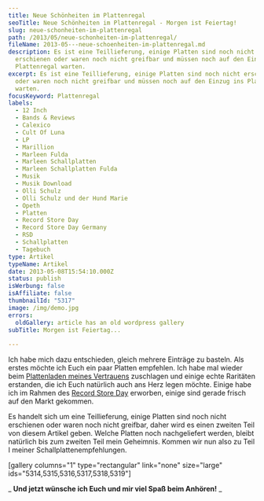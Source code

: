 ```yaml
---
title: Neue Schönheiten im Plattenregal
seoTitle: Neue Schönheiten im Plattenregal - Morgen ist Feiertag!
slug: neue-schonheiten-im-plattenregal
path: /2013/05/neue-schonheiten-im-plattenregal/
fileName: 2013-05---neue-schoenheiten-im-plattenregal.md
description: Es ist eine Teillieferung, einige Platten sind noch nicht
  erschienen oder waren noch nicht greifbar und müssen noch auf den Einzug ins
  Plattenregal warten.
excerpt: Es ist eine Teillieferung, einige Platten sind noch nicht erschienen
  oder waren noch nicht greifbar und müssen noch auf den Einzug ins Plattenregal
  warten.
focusKeyword: Plattenregal
labels:
  - 12 Inch
  - Bands & Reviews
  - Calexico
  - Cult Of Luna
  - LP
  - Marillion
  - Marleen Fulda
  - Marleen Schallplatten
  - Marleen Schallplatten Fulda
  - Musik
  - Musik Download
  - Olli Schulz
  - Olli Schulz und der Hund Marie
  - Opeth
  - Platten
  - Record Store Day
  - Record Store Day Germany
  - RSD
  - Schallplatten
  - Tagebuch
type: Artikel
typeName: Artikel
date: 2013-05-08T15:54:10.000Z
status: publish
isWerbung: false
isAffiliate: false
thumbnailId: "5317"
image: /img/demo.jpg
errors:
  oldGallery: article has an old wordpress gallery
subTitle: Morgen ist Feiertag...
  
---
```


Ich habe mich dazu entschieden, gleich mehrere Einträge zu basteln. Als erstes
möchte ich Euch ein paar Platten empfehlen. Ich habe mal wieder beim
[Plattenladen meines Vertrauens](http://marleenrecords.wordpress.com) zuschlagen
und einige echte Raritäten erstanden, die ich Euch natürlich auch ans Herz legen
möchte. Einige habe ich im Rahmen des
[Record Store Day](http://www.recordstoredaygermany.de) erworben, einige sind
gerade frisch auf den Markt gekommen.

Es handelt sich um eine Teillieferung, einige Platten sind noch nicht erschienen
oder waren noch nicht greifbar, daher wird es einen zweiten Teil von diesem
Artikel geben. Welche Platten noch nachgeliefert werden, bleibt natürlich bis
zum zweiten Teil mein Geheimnis. Kommen wir nun also zu Teil I meiner
Schallplattenempfehlungen.

[gallery columns="1" type="rectangular" link="none" size="large"
ids="5314,5315,5316,5317,5318,5319"]

_ **Und jetzt wünsche ich Euch und mir viel Spaß beim Anhören!** _

  